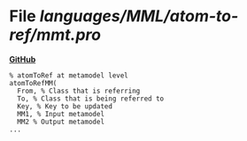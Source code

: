 # File _languages/MML/atom-to-ref/mmt.pro_
**[GitHub](https://github.com/softlang/yas/blob/master/languages/MML/atom-to-ref/mmt.pro)**
```
% atomToRef at metamodel level
atomToRefMM(
  From, % Class that is referring
  To, % Class that is being referred to
  Key, % Key to be updated
  MM1, % Input metamodel
  MM2 % Output metamodel
...
```
